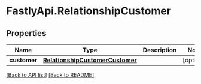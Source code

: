 # FastlyApi.RelationshipCustomer

## Properties

Name | Type | Description | Notes
------------ | ------------- | ------------- | -------------
**customer** | [**RelationshipCustomerCustomer**](RelationshipCustomerCustomer.md) |  | [optional] 



[[Back to API list]](../../README.md#endpoints) [[Back to README]](../../README.md)
